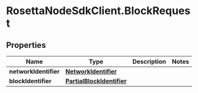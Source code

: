 # RosettaNodeSdkClient.BlockRequest

## Properties

Name | Type | Description | Notes
------------ | ------------- | ------------- | -------------
**networkIdentifier** | [**NetworkIdentifier**](NetworkIdentifier.md) |  | 
**blockIdentifier** | [**PartialBlockIdentifier**](PartialBlockIdentifier.md) |  | 


